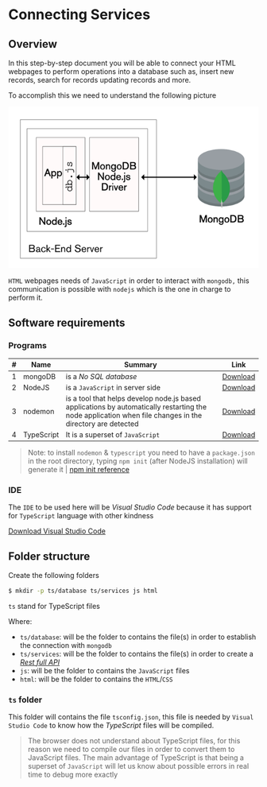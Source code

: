 # Connecting Services

## Overview

In this step-by-step document you will be able to connect your HTML webpages to perform operations into a database such as, insert new records, search for records  updating records and more.

To accomplish this we need to understand the following picture

![structure](img/structure.png)

`HTML` webpages needs of `JavaScript` in order to interact with  `mongodb,` this communication is possible with `nodejs` which is the one in charge to perform it.

## Software requirements

### Programs

| #    | Name       | Summary                                                      | Link                                                         |
| ---- | ---------- | ------------------------------------------------------------ | ------------------------------------------------------------ |
| 1    | mongoDB    | is a *No SQL database*                                       | [Download](https://www.mongodb.com/download-center/community) |
| 2    | NodeJS     | is a `JavaScript` in server side                             | [Download](https://nodejs.org/en/download)                   |
| 3    | nodemon    | is a tool that helps develop node.js based applications by automatically restarting the node application when file changes in the directory are detected | [Download](https://www.npmjs.com/package/nodemon)            |
| 4    | TypeScript | It is a superset of `JavaScript`                             | [Download](https://www.typescriptlang.org/)                  |

> Note: to install `nodemon` & `typescript` you need to have a `package.json` in the root directory, typing `npm init` (after NodeJS installation) will generate it | [npm init reference](https://docs.npmjs.com/cli/init)

### IDE

The `IDE` to be used here will be *Visual Studio Code* because it has support for `TypeScript` language with other kindness

[Download Visual Studio Code](https://code.visualstudio.com/download)

## Folder structure

Create the following folders

```bash
$ mkdir -p ts/database ts/services js html
```

`ts` stand for TypeScript files

Where:

- `ts/database`: will be the folder to contains the file(s) in order to establish the connection with `mongodb`
- `ts/services`: will be the folder to contains the file(s) in order to create a *[Rest full API](<https://searchmicroservices.techtarget.com/definition/RESTful-API>)*
- `js`: will be the folder to contains the `JavaScript` files
- `html`:  will be the folder to contains the `HTML`/`CSS`

### `ts` folder

This folder will contains the file `tsconfig.json`, this file is needed by `Visual Studio Code` to know how the *TypeScript* files will be compiled.

> The browser does not understand about TypeScript files, for this reason we need to compile our files in order to convert them to JavaScript files. The main advantage of TypeScript is that being a superset of `JavaScript` will let us know about possible errors in real time to debug more exactly